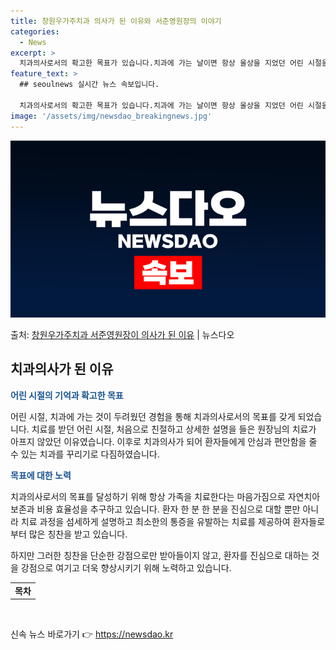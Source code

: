 ```yaml
---
title: 창원우가주치과 의사가 된 이유와 서준영원장의 이야기
categories:
  - News
excerpt: >
  치과의사로서의 확고한 목표가 있습니다.치과에 가는 날이면 항상 울상을 지었던 어린 시절을 보냈습니다. 한 원…
feature_text: >
  ## seoulnews 실시간 뉴스 속보입니다.

  치과의사로서의 확고한 목표가 있습니다.치과에 가는 날이면 항상 울상을 지었던 어린 시절을 보냈습니다. 한 원…
image: '/assets/img/newsdao_breakingnews.jpg'
---
```


![뉴스다오 속보](/assets/img/newsdao_breakingnews.jpg)

<p>출처: <a href="https://newsdao.kr/3187" rel="dofollow">창원우가주치과 서준영원장이 의사가 된 이유</a> | 뉴스다오</p>

<h2 data-ke-size="size26">치과의사가 된 이유</h2>
<p><b><span style="color: #1a5490;">어린 시절의 기억과 확고한 목표</span></b></p>
<p>어린 시절, 치과에 가는 것이 두려웠던 경험을 통해 치과의사로서의 목표를 갖게 되었습니다. 치료를 받던 어린 시절, 처음으로 친절하고 상세한 설명을 들은 원장님의 치료가 아프지 않았던 이유였습니다. 이후로 치과의사가 되어 환자들에게 안심과 편안함을 줄 수 있는 치과를 꾸리기로 다짐하였습니다.</p>

<p><b><span style="color: #1a5490;">목표에 대한 노력</span></b></p>
<p>치과의사로서의 목표를 달성하기 위해 항상 가족을 치료한다는 마음가짐으로 자연치아 보존과 비용 효율성을 추구하고 있습니다. 환자 한 분 한 분을 진심으로 대할 뿐만 아니라 치료 과정을 섬세하게 설명하고 최소한의 통증을 유발하는 치료를 제공하여 환자들로부터 많은 칭찬을 받고 있습니다.</p>
<p>하지만 그러한 칭찬을 단순한 강점으로만 받아들이지 않고, 환자를 진심으로 대하는 것을 강점으로 여기고 더욱 향상시키기 위해 노력하고 있습니다.</p>

<table>
	<tbody>
		<tr>
			<td style="text-align: center; height: 17px;"><b>목차</b></td>
		</tr>
	</tbody>
</table>
<p data-ke-size="size16">&nbsp;</p> 

신속 뉴스 바로가기 👉 <a href="https://newsdao.kr" rel="dofollow">https://newsdao.kr</a>



